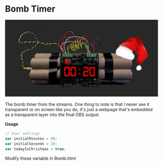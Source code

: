 # Bomb Timer

![Screenshot](Screenshot.jpg)

The bomb timer from the streams. One thing to note is that I never see it transparent or on screen like you do, 
it's just a webpage that's embedded as a transparent layer into the final OBS output.

**Usage**

```js
// User settings
var initialMinutes = 00;
var initialSeconds = 20;
var todayIsChristmas = true;
```

Modify these variable in Bomb.html

